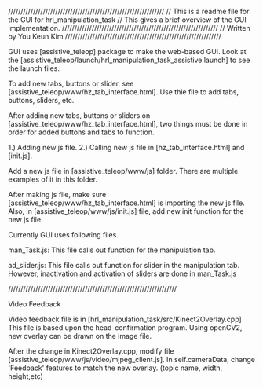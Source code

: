 ///////////////////////////////////////////////////////////////
// This is a readme file for the GUI for hrl_manipulation_task
// This gives a brief overview of the GUI implementation.
///////////////////////////////////////////////////////////////
// Written by You Keun Kim
///////////////////////////////////////////////////////////////


GUI uses [assistive_teleop] package to make the web-based GUI.
Look at the [assistive_teleop/launch/hrl_manipulation_task_assistive.launch] to see the launch files.

To add new tabs, buttons or slider, see [assistive_teleop/www/hz_tab_interface.html]. Use thie file to add tabs, buttons, sliders, etc.

After adding new tabs, buttons or sliders on [assistive_teleop/www/hz_tab_interface.html], two things must be done in order for added buttons and tabs to function.

1.) Adding new js file.
2.) Calling new js file in [hz_tab_interface.html] and [init.js].

Add a new js file in [assistive_teleop/www/js] folder. There are multiple examples of it in this folder.

After making js file, make sure [assistive_teleop/www/hz_tab_interface.html] is importing the new js file. Also, in [assistive_teleop/www/js/init.js] file, add new init function for the new js file.

Currently GUI uses following files.

man_Task.js: This file calls out function for the manipulation tab.

ad_slider.js: This file calls out function for slider in the manipulation tab. However, inactivation and activation of sliders are done in man_Task.js

////////////////////////////////////////////////////////////////////

Video Feedback

Video feedback file is in [hrl_manipulation_task/src/Kinect2Overlay.cpp] This file is based upon the head-confirmation program. Using openCV2, new overlay can be drawn on the image file.

After the change in Kinect2Overlay.cpp, modify file [assistive_teleop/www/js/video/mjpeg_client.js]. In self.cameraData, change 'Feedback'
 features to match the new overlay. (topic name, width, height,etc)




